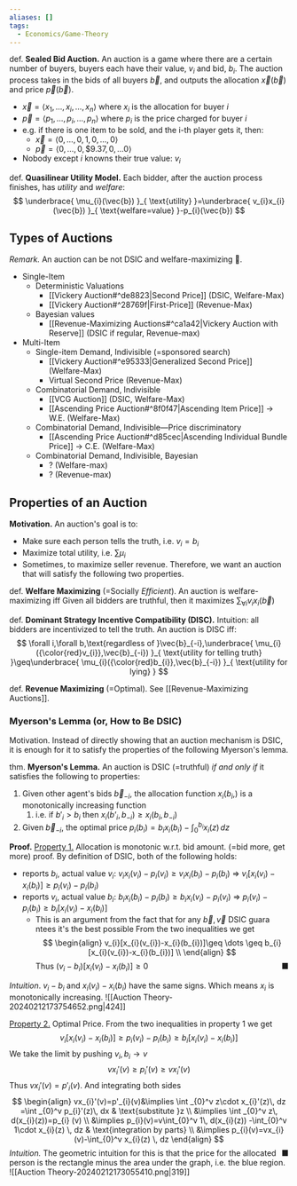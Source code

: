 ```yaml
---
aliases: []
tags:
  - Economics/Game-Theory
---
```

def. **Sealed Bid Auction.** An auction is a game where there are a certain number of buyers, buyers each have their value, $v_{i}$ and bid, $b_{i}$. The auction process takes in the bids of all buyers $\vec{b}$, and outputs the allocation $\vec{x}(\vec{b})$ and price $\vec{p}(\vec{b})$.
- $\vec{x}=\langle x_{1},\dots,x_{i},…,x_{n} \rangle$ where $x_{i}$ is the allocation for buyer $i$
- $\vec{p}= \langle p_{1},\dots,p_{i},\dots,p_{n} \rangle$ where $p_{i}$ is the price charged for buyer $i$
- e.g. if there is one item to be sold, and the i-th player gets it, then:
	- $\vec{x}=\langle 0,\dots, 0,1,0,\dots,0 \rangle$
	- $\vec{p}= \langle 0,\dots,0,\$9.37,0,\dots0 \rangle$
- Nobody except $i$ knowns their true value: $v_{i}$

def. **Quasilinear Utility Model.** Each bidder, after the auction process finishes, has _utility_ and _welfare_:
$$
\underbrace{ \mu_{i}(\vec{b}) }_{ \text{utility} }=\underbrace{ v_{i}x_{i}(\vec{b}) }_{ \text{welfare=value} }-p_{i}(\vec{b})
$$

## Types of Auctions

_Remark._ An auction can be not DSIC and welfare-maximizing 🤯.

- Single-Item
    - Deterministic Valuations
        - [[Vickery Auction#^de8823|Second Price]] (DSIC, Welfare-Max)
        - [[Vickery Auction#^28769f|First-Price]] (Revenue-Max)
    - Bayesian values
        - [[Revenue-Maximizing Auctions#^ca1a42|Vickery Auction with Reserve]] (DSIC if regular, Revenue-max)
- Multi-Item
    - Single-item Demand, Indivisible (=sponsored search)
        - [[Vickery Auction#^e95333|Generalized Second Price]] (Welfare-Max)
        - Virtual Second Price (Revenue-Max)
    - Combinatorial Demand, Indivisible
        - [[VCG Auction]] (DSIC, Welfare-Max)
        - [[Ascending Price Auction#^8f0f47|Ascending Item Price]] → W.E. (Welfare-Max)
    - Combinatorial Demand, Indivisible—Price discriminatory
        - [[Ascending Price Auction#^d85cec|Ascending Individual Bundle Price]] → C.E. (Welfare-Max)
    - Combinatorial Demand, Indivisible, Bayesian
        - ? (Welfare-max)
        - ? (Revenue-max)

## Properties of an Auction

**Motivation.** An auction's goal is to:
- Make sure each person tells the truth, i.e. $v_{i}=b_{i}$
- Maximize total utility, i.e. $\sum\mu_{i}$
- Sometimes, to maximize seller revenue.
Therefore, we want an auction that will satisfy the following two properties.

def. **Welfare Maximizing** (=Socially _Efficient_). An auction is welfare-maximizing iff Given all bidders are truthful, then it maximizes $\sum_{\forall i}v_{i}x_{i}(\vec{b})$

def. **Dominant Strategy Incentive Compatibility (DISC).** Intuition: all bidders are incentivized to tell the truth. An auction is DISC iff:
$$
\forall i,\forall b,\text{regardless of }\vec{b}_{-i},\underbrace{ \mu_{i}({\color{red}v_{i}},\vec{b}_{-i}) }_{ \text{utility for telling truth} }\geq\underbrace{  \mu_{i}({\color{red}b_{i}},\vec{b}_{-i}) }_{ \text{utility for lying} }
$$

def. **Revenue Maximizing** (=Optimal). See [[Revenue-Maximizing Auctions]].
### Myerson's Lemma (or, How to Be DSIC)
Motivation. Instead of directly showing that an auction mechanism is DSIC, it is enough for it to satisfy the properties of the following Myerson's lemma.

thm. **Myerson's Lemma.** An auction is DSIC (=truthful) _if and only if_ it satisfies the following to properties:
1. Given other agent's bids $\vec{b}_{-i}$, the allocation function $x_{i}(b_{i},)$ is a monotonically increasing function
    1. i.e. if $b'_{i}>b_{i}$ then $x_i(b’_i, b_{-i}) \geq x_i(b_i, b_{-i})$
2. Given $\vec{b}_{-i}$, the optimal price $p_{i}(b_{i})=b_{i}x_{i}(b_{i})-\int_{0}^{b_{i}} x_{i}(z) \, dz$

**Proof.**
<u>Property 1.</u> Allocation is monotonic w.r.t. bid amount. (=bid more, get more)
proof. By definition of DSIC, both of the following holds:
- reports $b_{i}$, actual value $v_{i}$: $v_{i}x_{i}(v_{i})-p_{i}(v_{i})\geq v_{i}x_{i}(b_{i})-p_{i}(b_{i})$ ⇒ $v_{i}[x_{i}(v_{i})-x_{i}(b_{i})]\geq p_{i}(v_{i})-p_{i}(b_{i})$
- reports $v_{i}$, actual value $b_{i}$: $b_{i}x_{i}(b_{i})-p_{i}(b_{i})\geq b_{i}x_{i}(v_{i})-p_{i}(v_{i})$ ⇒ $p_{i}(v_{i})-p_{i}(b_{i})\geq b_{i}[x_{i}(v_{i})-x_{i}(b_{i})]$
	- This is an argument from the fact that for any $\vec{b},\vec{v}$ DSIC guara ntees it's the best possible
From the two inequalities we get
$$
\begin{align}
v_{i}[x_{i}(v_{i})-x_{i}(b_{i})]\geq \dots \geq b_{i}[x_{i}(v_{i})-x_{i}(b_{i})] \\
\end{align}
$$
Thus $(v_{i}-b_{i})[x_{i}(v_{i})-x_{i}(b_{i})]\geq 0$ <span style="float:right;">■</span>

_Intuition_. $v_{i}-b_{i}$ and $x_{i}(v_{i})-x_{i}(b_{i})$ have the same signs. Which means $x_{i}$ is monotonically increasing.
![[Auction Theory-20240212173754652.png|424]]

<u>Property 2.</u> Optimal Price.
From the two inequalities in property 1 we get
$$
v_{i}[x_{i}(v_{i})-x_{i}(b_{i})]\geq p_{i}(v_{i})-p_{i}(b_{i})\geq b_{i}[x_{i}(v_{i})-x_{i}(b_{i})]
$$
We take the limit by pushing $v_{i},b_{i}\to v$
$$
vx_{i}'(v)\geq p_{i}'(v)\geq vx_{i}'(v)
$$
Thus $vx_{i}'(v)=p'_{i}(v)$. And integrating both sides
$$
\begin{align}
vx_{i}'(v)=p'_{i}(v)&\implies \int _{0}^v z\cdot x_{i}'(z)\, dz =\int _{0}^v p_{i}'(z)\, dx & \text{substitute }z \\
&\implies \int _{0}^v z\, d(x_{i}(z))=p_{i} (v) \\
&\implies p_{i}(v)=v\int_{0}^v 1\, d(x_{i}(z)) -\int_{0}^v 1\cdot x_{i}(z) \, dz & \text{integration by parts} \\
&\implies p_{i}(v)=vx_{i}(v)-\int_{0}^v x_{i}(z) \, dz
\end{align}
$$
<span style="float:right;">■</span>
_Intuition._ The geometric intuition for this is that the price for the allocated person is the rectangle minus the area under the graph, i.e. the blue region.
![[Auction Theory-20240212173055410.png|319]]
